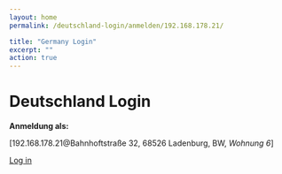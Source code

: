 ```yaml
---
layout: home
permalink: /deutschland-login/anmelden/192.168.178.21/

title: "Germany Login"
excerpt: ""
action: true
---
```


# Deutschland Login

**Anmeldung als:**

[192.168.178.21@Bahnhoftstraße 32, 68526 Ladenburg, BW, *Wohnung 6*]

[Log in](http://192.168.178.21)
